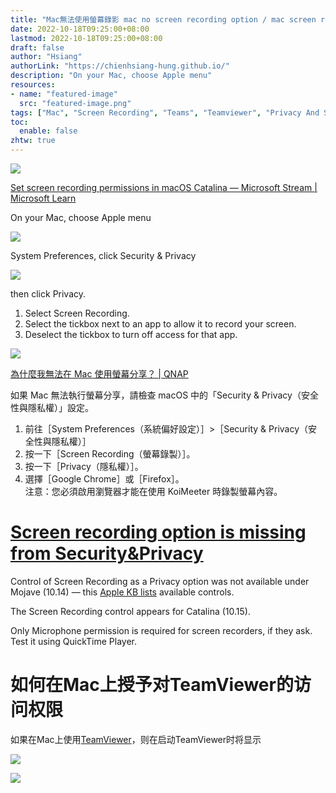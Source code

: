 ```yaml
---
title: "Mac無法使用螢幕錄影 mac no screen recording option / mac screen recording settings"
date: 2022-10-18T09:25:00+08:00
lastmod: 2022-10-18T09:25:00+08:00
draft: false
author: "Hsiang"
authorLink: "https://chienhsiang-hung.github.io/"
description: "On your Mac, choose Apple menu"
resources:
- name: "featured-image"
  src: "featured-image.png"
tags: ["Mac", "Screen Recording", "Teams", "Teamviewer", "Privacy And Security"]
toc:
  enable: false
zhtw: true
---
```

![](https://miro.medium.com/max/670/0*w9furIysnrENX-2b.png)

[Set screen recording permissions in macOS Catalina — Microsoft Stream | Microsoft Learn](https://learn.microsoft.com/en-gb/stream/portal-mac-catalina-permissions)

On your Mac, choose Apple menu

![](https://miro.medium.com/max/48/0*DJnHehii9S6ra3lz.png)

System Preferences, click Security & Privacy

![](https://miro.medium.com/max/60/0*mu5RTXrlJTm4lGsi.png)

then click Privacy.

1.  Select Screen Recording.
2.  Select the tickbox next to an app to allow it to record your screen.
3.  Deselect the tickbox to turn off access for that app.

![](https://miro.medium.com/max/700/0*WVfGea8ZjaaA31y0.png)

[為什麼我無法在 Mac 使用螢幕分享？ | QNAP](https://www.qnap.com/zh-tw/how-to/faq/article/%E7%82%BA%E4%BB%80%E9%BA%BC%E6%88%91%E7%84%A1%E6%B3%95%E5%9C%A8-mac-%E4%BD%BF%E7%94%A8%E8%9E%A2%E5%B9%95%E5%88%86%E4%BA%AB)

如果 Mac 無法執行螢幕分享，請檢查 macOS 中的「Security & Privacy（安全性與隱私權）」設定。

1.  前往［System Preferences（系統偏好設定）］>［Security & Privacy（安全性與隱私權）］
2.  按一下［Screen Recording（螢幕錄製）］。
3.  按一下［Privacy（隱私權）］。
4.  選擇［Google Chrome］或［Firefox］。  
    注意：您必須啟用瀏覽器才能在使用 KoiMeeter 時錄製螢幕內容。

# [Screen recording option is missing from Security&Privacy](https://apple.stackexchange.com/questions/388979/screen-recording-option-is-missing-from-securityprivacy)

Control of Screen Recording as a Privacy option was not available under Mojave (10.14) — this  [Apple KB lists](https://support.apple.com/guide/mac-help/change-privacy-preferences-on-mac-mh32356/10.14/mac/10.14)  available controls.

The Screen Recording control appears for Catalina (10.15).

Only Microphone permission is required for screen recorders, if they ask. Test it using QuickTime Player.

# 如何在Mac上授予对TeamViewer的访问权限

如果在Mac上使用[TeamViewer](https://community.teamviewer.com/Chinese/kb/articles/44699-%E8%BF%9C%E7%A8%8B%E6%8E%A7%E5%88%B6-mac)，则在启动TeamViewer时将显示

![](https://miro.medium.com/max/700/0*yPjJcqSGVfY4YE2r.jpg)

![](https://miro.medium.com/max/700/0*Ygz9pW83PnrIruDb.png)